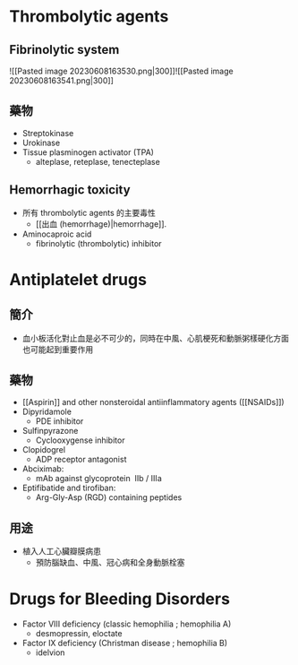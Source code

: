 # Thrombolytic agents
## Fibrinolytic system
![[Pasted image 20230608163530.png|300]]![[Pasted image 20230608163541.png|300]]
## 藥物
- Streptokinase
- Urokinase
- Tissue plasminogen activator (TPA)
	- alteplase, reteplase, tenecteplase
## Hemorrhagic toxicity
- 所有 thrombolytic agents 的主要毒性
	- [[出血 (hemorrhage)|hemorrhage]].
- Aminocaproic acid 
	- fibrinolytic (thrombolytic) inhibitor
# Antiplatelet drugs
## 簡介
- 血小板活化對止血是必不可少的，同時在中風、心肌梗死和動脈粥樣硬化方面也可能起到重要作用
## 藥物
- [[Aspirin]] and other nonsteroidal antiinflammatory agents ([[NSAIDs]])
- Dipyridamole
	- PDE inhibitor
- Sulfinpyrazone
	- Cyclooxygense inhibitor
- Clopidogrel
	- ADP receptor antagonist
- Abciximab:
	- mAb against glycoprotein  IIb / IIIa  
- Eptifibatide and tirofiban:
	- Arg-Gly-Asp (RGD) containing peptides
## 用途
- 植入人工心臟瓣膜病患
	- 預防腦缺血、中風、冠心病和全身動脈栓塞
# Drugs for Bleeding Disorders
- Factor VIII deficiency (classic hemophilia ; hemophilia A)
	- desmopressin, eloctate
- Factor IX deficiency (Christman disease ; hemophilia B)
	- idelvion